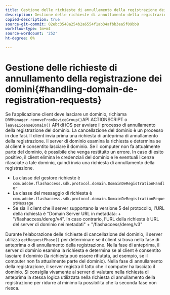 ```yaml
---
title: Gestione delle richieste di annullamento della registrazione dei domini
description: Gestione delle richieste di annullamento della registrazione dei domini
copied-description: true
source-git-commit: 02ebc3548a254b2a6554f1ab34afbb3ea5f09bb8
workflow-type: tm+mt
source-wordcount: '252'
ht-degree: 0%

---
```


# Gestione delle richieste di annullamento della registrazione dei domini{#handling-domain-de-registration-requests}

Se l’applicazione client deve lasciare un dominio, richiama `DRMManager.removeFromDeviceGroup()`API ACTIONSCRIPT o `leaveLicenseDomain()` API di iOS per avviare il processo di annullamento della registrazione del dominio. La cancellazione del dominio è un processo in due fasi. Il client invia prima una richiesta di anteprima di annullamento della registrazione. Il server di dominio esamina la richiesta e determina se al client è consentito lasciare il dominio. Se il computer non fa attualmente parte del dominio, è possibile che venga restituito un errore. In caso di esito positivo, il client elimina le credenziali del dominio e le eventuali licenze rilasciate a tale dominio, quindi invia una richiesta di annullamento della registrazione.

* La classe del gestore richieste è `com.adobe.flashaccess.sdk.protocol.domain.DomainDeRegistrationHandler`
* La classe del messaggio di richiesta è `com.adobe.flashaccess.sdk.protocol.domain.DomainDeRegistrationRequestMessage`
* Se sia il client che il server supportano la versione 5 del protocollo, l’URL della richiesta è &quot;Domain Server URL in metadata: + &quot;/flashaccess/dereg/v4&quot;. In caso contrario, l’URL della richiesta è URL del server di dominio nei metadati&quot; + &quot;/flashaccess/dereg/v3&quot;

Durante l’elaborazione delle richieste di cancellazione del dominio, il server utilizza `getRequestPhase()` per determinare se il client si trova nella fase di anteprima o di annullamento della registrazione. Nella fase di anteprima, il server di dominio esamina la richiesta e determina se al client è consentito lasciare il dominio (la richiesta può essere rifiutata, ad esempio, se il computer non fa attualmente parte del dominio). Nella fase di annullamento della registrazione, il server registra il fatto che il computer ha lasciato il dominio. Si consiglia vivamente al server di valutare nella richiesta di anteprima la stessa logica utilizzata nella richiesta di annullamento della registrazione per ridurre al minimo la possibilità che la seconda fase non riesca.
